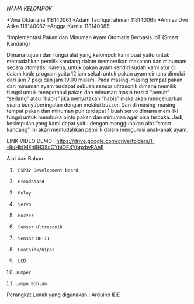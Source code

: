 *NAMA KELOMPOK*

*Vina Oktariana 118140061
*Adam Taufiqurrahman 118140065
*Annisa Dwi Atika 118140082
*Angga Kurnia 118140085


“Implementasi Pakan dan Minuman Ayam Otomatis Berbasis IoT (Smart Kandang) 

Dimana tujuan dan fungsi alat yang kelompok kami buat yaitu untuk memudahkan pemilik kandang dalam memberikan makanan dan minumam secara otomatis.
 Karena, untuk pakan ayam sendiri sudah kami atur di dalam kode program yaitu 12 jam sekali untuk pakan ayam dimana dimulai dari jam 7 pagi dan jam 19.00 malam. Pada masing-masing tempat pakan dan minuman ayam terdapat sebuah sensor ultrasonik dimana memilik fungsi untuk mengetahui pakan dan minuman masih tersisi “penuh” “sedang” atau “habis” jika menyatakan “habis” maka akan mengeluarkan suara bunyi/peringatan dengan melalui buzzer. Dan di masing-masing tempat pakan dan minuman pun terdapat 1 
buah servo dimana memiliki fungsi untuk membuka pintu pakan dan minuman agar bisa terbuka. 
Jadi, kesimpulan yang kami dapat yaitu dengan menggunakan alat “smart kandang” ini akan memudahkan pemilik dalam mengurusi anak-anak ayam.

LINK VIDEO DEMO : https://drive.google.com/drive/folders/1--9uHkfMFn9H3ScOYbiOF4YbpxbvRAnE

Alat dan Bahan
1.   	ESP32 Development board
2.   	Breadboard
3.   	Relay
4.   	Servo
5.   	Buzzer
6.   	Sensor Ultrasonik
7.   	Sensor DHT11
8.   	Heatsink/kipas
9.   	LCD
10.   	Jumper
11.   	Lampu Bohlam

Perangkat Lunak yang digunakan :
Arduino IDE
